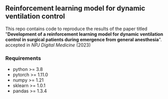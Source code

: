 ## Reinforcement learning model for dynamic ventilation control

This repo contains code to reproduce the results of the paper titled "**Development  of a reinforcement learning model for dynamic ventilation control in surgical patients during emergence from general anesthesia**". accepted in *NPJ Digital Medicine* (2023)

### Requirements
- python >= 3.8 
- pytorch >= 1.11.0
- numpy >= 1.21 
- sklearn >= 1.0.1
- pandas >= 1.3.4

